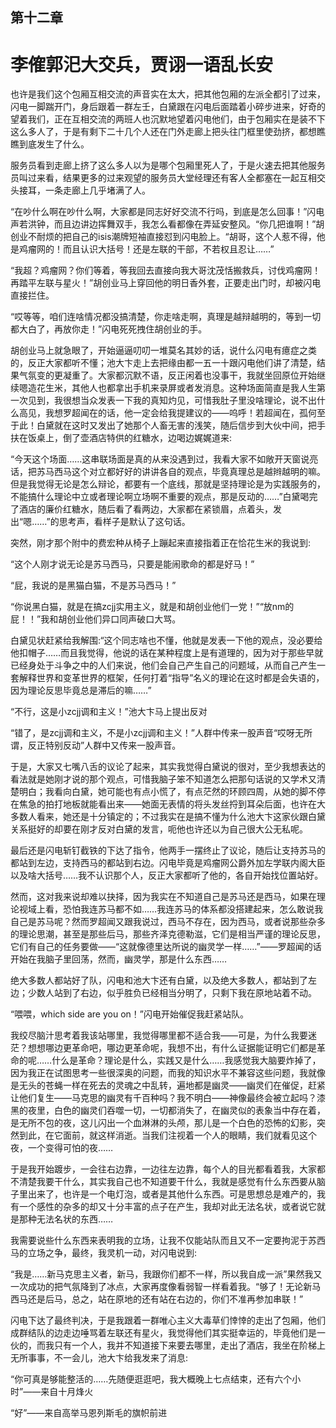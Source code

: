 ## ﻿第十二章

# 李傕郭汜大交兵，贾诩一语乱长安

也许是我们这个包厢互相交流的声音实在太大，把其他包厢的左派全都引了过来，闪电一脚踹开门，身后跟着一群左壬，白黛跟在闪电后面踏着小碎步进来，好奇的望着我们，正在互相交流的两班人也沉默地望着闪电他们，由于包厢实在是装不下这么多人了，于是有剩下二十几个人还在门外走廊上把头往门框里使劲挤，都想瞧瞧到底发生了什么。

﻿服务员看到走廊上挤了这么多人以为是哪个包厢里死人了，于是火速去把其他服务员叫过来看，结果更多的过来观望的服务员大堂经理还有客人全都塞在一起互相交头接耳，一条走廊上几乎堵满了人。

“在吵什么啊在吵什么啊，大家都是同志好好交流不行吗，到底是怎么回事！”闪电声若洪钟，而且边讲边挥舞双手，我怎么看都像在弄延安整风。“你几把谁啊！”胡创业不耐烦的把自己的isis潮牌短袖直接怼到闪电脸上。“胡哥，这个人惹不得，他是鸡瘤网的！而且认识大括号！还是左联的干部，不若权且忍让……”

﻿“我超？鸡瘤网？你们等着，等我回去直接向我大哥沈茂恬搬救兵，讨伐鸡瘤网！再踏平左联与星火！”胡创业马上穿回他的明日香外套，正要走出门时，却被闪电直接拦住。

“哎等等，咱们连啥情况都没搞清楚，你走啥走啊，真理是越辩越明的，等到一切都大白了，再放你走！”闪电死死拽住胡创业的手。

胡创业马上就急眼了，开始逼逼叨叨一堆莫名其妙的话，说什么闪电有癔症之类的，反正大家都听不懂；池大卞走上去把缘由都一五一十跟闪电他们讲了清楚，结果气氛变的更凝重了。大家都沉默不语，反正闲着也没事﻿干，我就坐回原位开始继续嗯造花生米，其他人也都拿出手机来录屏或者发消息。这种场面简直是我人生第一次见到，我很想当众发表一下我的真知灼见，可惜我肚子里没啥理论，说不出什么高见，我想罗超闻在的话，他一定会给我提建议的——呜呼！若超闻在，孤何至于此！白黛就在这时又发出了她那个人畜无害的浅笑，随后信步到大伙中间，把手扶在饭桌上，倒了壶酒店特供的红糖水，边喝边娓娓道来:

“今天这个场面……这串联场面是真的从来没遇到过，我看大家不如敞开天窗说亮话，把苏马西马这个对立都好好的讲讲各自的观点，毕竟真理总是越﻿辫越明的嘛。但是我觉得无论是怎么辩论，都要有一个底线，那就是坚持理论是为实践服务的，不能搞什么理论中立或者理论啊立场啊不重要的观点，那是反动的……”白黛喝完了酒店的廉价红糖水，随后看了看两边，大家都在紧锁眉，点着头，发出“嗯……”的思考声，看样子是默认了这句话。

突然，刚才那个附中的费宏种从椅子上蹦起来直接指着正在恰花生米的我说到:

“这个人刚才说无论是苏马西马，只要是能闹歌命的都是好马！”

“屁，我说的是黑猫白猫，不是苏马西马！”

﻿“你说黑白猫，就是在搞zcjj实用主义，就是和胡创业他们一党！”“放nm的屁！！”我和胡创业他们异口同声破口大骂。

白黛见状赶紧给我解围:“这个同志啥也不懂，他就是发表一下他的观点，没必要给他扣帽子……而且我觉得，他说的话在某种程度上是有道理的，因为对于那些早就已经身处于斗争之中的人们来说，他们会自己产生自己的问题域，从而自己产生一套解释世界和变革世界的框架，任何打着“指导”名义的理论在这时都是会失语的，因为理论反思毕竟总是滞后的嘛……”

“不行，这是小zcjj调和主义！”池﻿大卞马上提出反对

“错了，是zcjj调和主义，不是小zcjj调和主义！”人群中传来一股声音“哎呀无所谓，反正特别反动”人群中又传来一股声音。

于是，大家又七嘴八舌的议论了起来，其实我觉得白黛说的很对，至少我想表达的看法就是她刚才说的那个观点，可惜我脑子笨不知道怎么把那句话说的又学术又清楚明白；我看向白黛，她可能也有点小慌了，有点茫然的环顾四周，从她的脚不停在焦急的拍打地板就能看出来——她面无表情的将头发丝捋到耳朵后面，也许在大多数人看来，她还是十分镇定的；不过我实在是搞不懂为什﻿么池大卞这家伙跟白黛关系挺好的却要在刚才反对白黛的发言，呃他也许还以为自己很大公无私呢。

最后还是闪电斩钉截铁的下达了指令，他两手一摆终止了议论，随后让支持苏马的都站到左边，支持西马的都站到右边。闪电毕竟是鸡瘤网公爵外加左学联内阁大臣以及啥大括号……我不认识那个人，反正大家都听了他的，各自开始找位置站好。

然而，这对我来说却难以抉择，因为我实在不知道自己是苏马还是西马，如果在理论视域上看，恐怕我连苏马都不如……我连苏马的体系都没搭建起来，怎么敢说我自己是苏马呢？然而罗超闻﻿又跟我说过，西马不存在，因为西马，或者说那些杂多的理论思潮，甚至是那些后马，那些齐泽克德勒滋，它们是相当严谨的理论反思，它们有自己的任务要做——“这就像德里达所说的幽灵学一样……”——罗超闻的话开始在我脑子里回荡，然而，幽灵学，那是什么东西……

绝大多数人都站好了队，闪电和池大卞还有白黛，以及绝大多数人，都站到了左边；少数人站到了右边，似乎胜负已经相当分明了，只剩下我在原地站着不动。

“喂喂，which side are you on！”闪电开始催促我赶紧站队。

﻿我绞尽脑汁思考着我该站哪里，我觉得哪里都不适合我——可是，为什么我要迷茫？想想哪边更革命吧，哪边更革命呢，我想不出，有什么证据能证明它们都是革命的呢……什么是革命？理论是什么，实践又是什么……我感觉我大脑要炸掉了，因为我正在试图思考一些很深奥的问题，而我的知识水平不兼容这些问题，我就像是无头的苍蝇一样在死去的灵魂之中乱转，遍地都是幽灵——幽灵们在催促，赶紧让他们复生——马克思的幽灵有千百种吗？我不明白——神像最终会被立起吗？漆黑的夜里，白色的幽灵们吞噬一切，一切都消失了，在幽灵似的表象当中存在着，是无所不﻿包的夜，这儿闪出一个血淋淋的头颅，那儿是一个白色的恐怖的幻影，突然到此，在它面前，就这样消逝。当我们注视着一个人的眼睛，我们就看见这个夜，一个变得可怕的夜……

于是我开始踱步，一会往右边靠，一边往左边靠，每个人的目光都看着我，大家都不清楚我要干什么，其实我自己也不知道要干什么，我就是感觉有什么东西要从脑子里出来了，也许是一个电灯泡，或者是其他什么东西。可是思想总是难产的，我有一个感性的杂多的却又十分丰富的点子在产生，我却对此无法名状，或者说它就是那种无法名状的东西……

﻿我需要说些什么东西来表明我的立场，让我不仅能站队而且又不一定要拘泥于苏西马的立场之争，最终，我灵机一动，对闪电说到:

“我是……新马克思主义者，新马，我跟你们都不一样，所以我自成一派”果然我又一次成功的把气氛降到了冰点，大家再度像看弱智一样看着我。“够了！无论新马西马还是后马，总之，站在原地的还有站在右边的，你们不准再参加串联！”

闪电下达了最终判决，于是我跟着一群唯心主义大毒草们悻悻的走出了包厢，他们成群结队的边走边唾骂着左联还有星火，我觉得他们其实挺幸运的，﻿毕竟他们是一伙的，而我只有一个人，我并不知道接下来要去哪里，走出了酒店，我坐在阶梯上无所事事，不一会儿，池大卞给我发来了消息:

“你可真是够能整活的……先随便逛逛吧，我大概晚上七点结束，还有六个小时”——来自十月烽火

“好”——来自高举马恩列斯毛的旗帜前进

